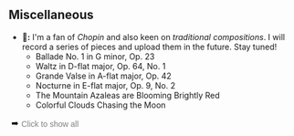 ## Miscellaneous
- **🎹:** I'm a fan of _Chopin_ and also keen on _traditional compositions_. I will record a series of pieces and upload them in the future. Stay tuned!
    * Ballade No. 1 in G minor, Op. 23
    * Waltz in D-flat major, Op. 64, No. 1
    * Grande Valse in A-flat major, Op. 42
    * Nocturne in E-flat major, Op. 9, No. 2
    * The Mountain Azaleas are Blooming Brightly Red
    * Colorful Clouds Chasing the Moon

<html lang="en">
<head>
<meta charset="UTF-8">
<meta name="viewport" content="width=device-width, initial-scale=1.0">
<title>Music Playlist Toggle Example</title>
<style>
    .icon {
        display: inline-block;
        transition: transform 0.3s ease-in-out;
        transform: rotate(0deg); /* Initial state pointing right */
    }

    .icon.up {
        transform: rotate(90deg); /* Rotates to point down */
    }

    #musicList {
        margin: 0 0 5px;
        display: none;
    }

    button {
        background-color: transparent;
        border: none;
        cursor: pointer;
        display: flex;
        align-items: center;
        padding: 5px;
        margin-top: -5px;
    }

    button:focus {
        outline: none;
    }

    .button-text {
        margin-left: 5px;
        font-size: 14px;
        color: gray;
    }
</style>
</head>
<body>

<button onclick="toggleMusicList()">
    <span class="icon">➡️</span>
    <span class="button-text">Click to show all</span>
</button>
<ul id="musicList">
  <li><strong>Ballade No. 1 in G minor, Op. 23</strong></li> 
  <li>Waltz in D-flat major, Op. 64, No. 1</li>
  <li>Grande Valse in A-flat major, Op. 42</li>
  <li>Nocturne in E-flat major, Op. 9, No. 2</li>
  <li>The Mountain Azaleas are Blooming Brightly Red</li>
  <li>Colorful Clouds Chasing the Moon</li>
</ul>

<script>
function toggleMusicList() {
    var list = document.getElementById('musicList');
    var icon = document.querySelector('.icon');
    if (list.style.display === 'none') {
        list.style.display = 'block';
        icon.classList.add('up');
    } else {
        list.style.display = 'none';
        icon.classList.remove('up');
    }
}
</script>

</body>
</html>
